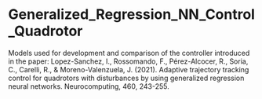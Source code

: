 # Generalized_Regression_NN_Control_Quadrotor
Models used for development and comparison of the controller introduced in the paper: Lopez-Sanchez, I., Rossomando, F., Pérez-Alcocer, R., Soria, C., Carelli, R., &amp; Moreno-Valenzuela, J. (2021). Adaptive trajectory tracking control for quadrotors with disturbances by using generalized regression neural networks. Neurocomputing, 460, 243-255.
